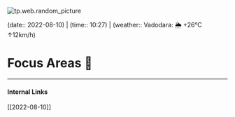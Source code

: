 ![tp.web.random_picture](https://images.unsplash.com/photo-1516382214031-57b6ca921ce8?crop=entropy&cs=tinysrgb&fit=crop&fm=jpg&h=300&ixid=MnwxfDB8MXxyYW5kb218MHx8dHJlZSxsYW5kc2NhcGUsd2F0ZXIsbW91bnRhaW58fHx8fHwxNjYwMTA3NDQ4&ixlib=rb-1.2.1&q=80&utm_campaign=api-credit&utm_medium=referral&utm_source=unsplash_source&w=900)

(date:: 2022-08-10) | (time:: 10:27) | (weather:: Vadodara: 🌦   +26°C ↑12km/h)

# Focus Areas 🎯




---
#### Internal Links
[[2022-08-10]]